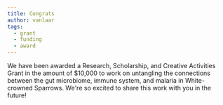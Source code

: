 ```yaml
---
title: Congrats
author: vanlaar
tags:
  - grant
  - funding
  - award
---
```


We have been awarded a Research, Scholarship, and Creative Activities Grant in the amount of $10,000 to work on untangling the connections between the gut microbiome, immune system, and malaria in White-crowned Sparrows. We're so excited to share this work with you in the future!
